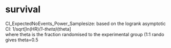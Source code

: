 # survival
CI_ExpectedNoEvents_Power_Samplesize: based on the logrank asymptotic CI: 1/sqrt[ln(HR)*(1-theta)*(theta]   
where theta is the fraction randomised to the experimental group (1:1 rando gives theta=0.5
